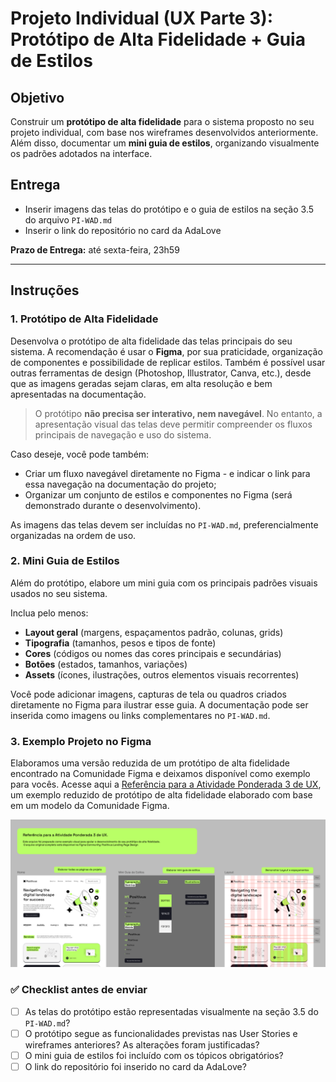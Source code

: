 # Projeto Individual (UX Parte 3): Protótipo de Alta Fidelidade + Guia de Estilos

## Objetivo

Construir um **protótipo de alta fidelidade** para o sistema proposto no seu projeto individual, com base nos wireframes desenvolvidos anteriormente. Além disso, documentar um **mini guia de estilos**, organizando visualmente os padrões adotados na interface.

## Entrega
- Inserir imagens das telas do protótipo e o guia de estilos na seção 3.5 do arquivo `PI-WAD.md`
- Inserir o link do repositório no card da AdaLove

**Prazo de Entrega:** até sexta-feira, 23h59

---

## Instruções

### 1. Protótipo de Alta Fidelidade

Desenvolva o protótipo de alta fidelidade das telas principais do seu sistema. A recomendação é usar o **Figma**, por sua praticidade, organização de componentes e possibilidade de replicar estilos. Também é possível usar outras ferramentas de design (Photoshop, Illustrator, Canva, etc.), desde que as imagens geradas sejam claras, em alta resolução e bem apresentadas na documentação.

> O protótipo **não precisa ser interativo, nem navegável**. No entanto, a apresentação visual das telas deve permitir compreender os fluxos principais de navegação e uso do sistema.

Caso deseje, você pode também:
- Criar um fluxo navegável diretamente no Figma - e indicar o link para essa navegação na documentação do projeto;
- Organizar um conjunto de estilos e componentes no Figma (será demonstrado durante o desenvolvimento).

As imagens das telas devem ser incluídas no `PI-WAD.md`, preferencialmente organizadas na ordem de uso.


### 2. Mini Guia de Estilos

Além do protótipo, elabore um mini guia com os principais padrões visuais usados no seu sistema.

Inclua pelo menos:

- **Layout geral** (margens, espaçamentos padrão, colunas, grids)
- **Tipografia** (tamanhos, pesos e tipos de fonte)
- **Cores** (códigos ou nomes das cores principais e secundárias)
- **Botões** (estados, tamanhos, variações)
- **Assets** (ícones, ilustrações, outros elementos visuais recorrentes)

Você pode adicionar imagens, capturas de tela ou quadros criados diretamente no Figma para ilustrar esse guia. A documentação pode ser inserida como imagens ou links complementares no `PI-WAD.md`.


### 3. Exemplo Projeto no Figma

Elaboramos uma versão reduzida de um protótipo de alta fidelidade encontrado na Comunidade Figma e deixamos disponível como exemplo para vocês. Acesse aqui a [Referência para a Atividade Ponderada 3 de UX](https://www.figma.com/design/VSY3yMxGoDbEI16SldusjL/Refer%C3%AAncia-para-a-Atividade-Ponderada-3-de-UX.?node-id=25-145&t=HXeq6RI8UUhn6BuM-1), um exemplo reduzido de protótipo de alta fidelidade elaborado com base em um modelo da Comunidade Figma.


![Exemplo de Protótipo de Alta Fidelidade](Ex-PrototipoAlta.png)

### ✅ Checklist antes de enviar

- [ ] As telas do protótipo estão representadas visualmente na seção 3.5 do `PI-WAD.md`?
- [ ] O protótipo segue as funcionalidades previstas nas User Stories e wireframes anteriores? As alterações foram justificadas?
- [ ] O mini guia de estilos foi incluído com os tópicos obrigatórios?
- [ ] O link do repositório foi inserido no card da AdaLove?
